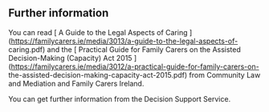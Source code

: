 ##  Further information

You can read [ A Guide to the Legal Aspects of Caring
](https://familycarers.ie/media/3013/a-guide-to-the-legal-aspects-of-
caring.pdf) and the [ Practical Guide for Family Carers on the Assisted
Decision-Making (Capacity) Act 2015
](https://familycarers.ie/media/3012/a-practical-guide-for-family-carers-on-
the-assisted-decision-making-capacity-act-2015.pdf) from Community Law and
Mediation and Family Carers Ireland.

You can get further information from the Decision Support Service.
